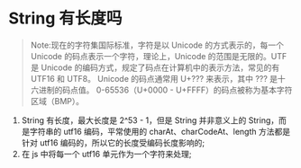 # String 有长度吗

> Note:现在的字符集国际标准，字符是以 Unicode 的方式表示的，每一个 Unicode 的码点表示一个字符，理论上，Unicode 的范围是无限的。UTF 是 Unicode 的编码方式，规定了码点在计算机中的表示方法，常见的有 UTF16 和 UTF8。 Unicode 的码点通常用 U+??? 来表示，其中 ??? 是十六进制的码点值。 0-65536（U+0000 - U+FFFF）的码点被称为基本字符区域（BMP）。

1. String 有长度，最大长度是 2^53 - 1，但是 String 并非意义上的 String，而是字符串的 utf16 编码，平常使用的 charAt、charCodeAt、length 方法都是针对 utf16 编码的，所以它的长度受编码长度影响的;
2. 在 js 中将每一个 utf16 单元作为一个字符来处理;

